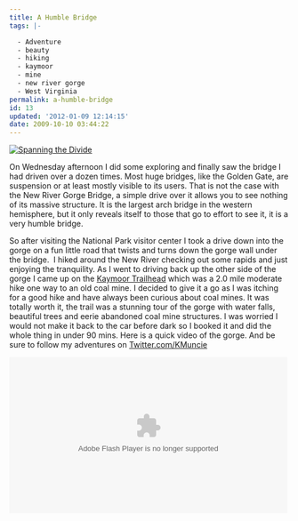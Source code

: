 ```yaml
---
title: A Humble Bridge
tags: |-

  - Adventure
  - beauty
  - hiking
  - kaymoor
  - mine
  - new river gorge
  - West Virginia
permalink: a-humble-bridge
id: 13
updated: '2012-01-09 12:14:15'
date: 2009-10-10 03:44:22
---
```



[![Spanning the Divide](http://farm3.static.flickr.com/2626/3994126491_0841d16879.jpg)](http://www.flickr.com/photos/kmuncie/3994126491/ "Spanning the Divide by K.Muncie, on Flickr")

On Wednesday afternoon I did some exploring and finally saw the bridge I had driven over a dozen times. Most huge bridges, like the Golden Gate, are suspension or at least mostly visible to its users. That is not the case with the New River Gorge Bridge, a simple drive over it allows you to see nothing of its massive structure. It is the largest arch bridge in the western hemisphere, but it only reveals itself to those that go to effort to see it, it is a very humble bridge.

So after visiting the National Park visitor center I took a drive down into the gorge on a fun little road that twists and turns down the gorge wall under the bridge.  I hiked around the New River checking out some rapids and just enjoying the tranquility. As I went to driving back up the other side of the gorge I came up on the [Kaymoor Trailhead](http://www.newriverwv.com/Recreation_Hiking_Trails_Kaymoor_Trail.php) which was a 2.0 mile moderate hike one way to an old coal mine. I decided to give it a go as I was itching for a good hike and have always been curious about coal mines. It was totally worth it, the trail was a stunning tour of the gorge with water falls, beautiful trees and eerie abandoned coal mine structures. I was worried I would not make it back to the car before dark so I booked it and did the whole thing in under 90 mins. Here is a quick video of the gorge. And be sure to follow my adventures on [Twitter.com/KMuncie](http://twitter.com/KMuncie)

<object classid="clsid:D27CDB6E-AE6D-11cf-96B8-444553540000" data="http://www.flickr.com/apps/video/stewart.swf?v=71377" height="281" type="application/x-shockwave-flash" width="500"><param name="flashvars" value="intl_lang=en-us&photo_secret=2ea1909a43&photo_id=3997032520&flickr_show_info_box=true&hd_default=false"></param><param name="movie" value="http://www.flickr.com/apps/video/stewart.swf?v=71377"></param><param name="bgcolor" value="#000000"></param><param name="allowFullScreen" value="true"></param><embed allowfullscreen="true" bgcolor="#000000" flashvars="intl_lang=en-us&photo_secret=2ea1909a43&photo_id=3997032520&flickr_show_info_box=true&hd_default=false" height="281" src="http://www.flickr.com/apps/video/stewart.swf?v=71377" type="application/x-shockwave-flash" width="500"></embed></object>


